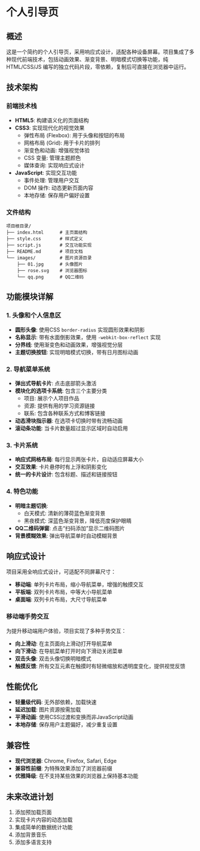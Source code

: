 # 个人引导页

## 概述
这是一个简约的个人引导页，采用响应式设计，适配各种设备屏幕。项目集成了多种现代前端技术，包括动画效果、渐变背景、明暗模式切换等功能，纯 HTML/CSS/JS 编写的独立代码片段，零依赖，复制后可直接在浏览器中运行。

## 技术架构

### 前端技术栈
- **HTML5**: 构建语义化的页面结构
- **CSS3**: 实现现代化的视觉效果
  - 弹性布局 (Flexbox): 用于头像和按钮的布局
  - 网格布局 (Grid): 用于卡片的排列
  - 渐变色和动画: 增强视觉体验
  - CSS 变量: 管理主题颜色
  - 媒体查询: 实现响应式设计
- **JavaScript**: 实现交互功能
  - 事件处理: 管理用户交互
  - DOM 操作: 动态更新页面内容
  - 本地存储: 保存用户偏好设置

### 文件结构
```
项目根目录/
├── index.html      # 主页面结构
├── style.css       # 样式定义
├── script.js       # 交互功能实现
├── README.md       # 项目文档
└── images/         # 图片资源目录
    ├── 01.jpg      # 头像图片
    ├── rose.svg    # 浏览器图标
    └── qq.png      # QQ二维码
```

## 功能模块详解

### 1. 头像和个人信息区
- **圆形头像**: 使用CSS `border-radius` 实现圆形效果和阴影
- **名称显示**: 带有水面倒影效果，使用 `-webkit-box-reflect` 实现
- **分界线**: 使用渐变色和动画效果，增强视觉分层
- **主题切换按钮**: 实现明暗模式切换，带有日月图标动画

### 2. 导航菜单系统
- **弹出式导航卡片**: 点击底部箭头激活
- **模块化的选项卡系统**: 包含三个主要分类
  - 项目: 展示个人项目作品
  - 资源: 提供有用的学习资源链接
  - 联系: 包含各种联系方式和博客链接
- **动态滑块指示器**: 在选项卡切换时带有流畅动画
- **滚动条功能**: 当卡片数量超过显示区域时自动启用

### 3. 卡片系统
- **响应式网格布局**: 每行显示两张卡片，自动适应屏幕大小
- **交互效果**: 卡片悬停时有上浮和阴影变化
- **统一的卡片设计**: 包含标题、描述和链接按钮

### 4. 特色功能
- **明暗主题切换**: 
  - 白天模式: 清新的薄荷蓝色渐变背景
  - 黑夜模式: 深蓝色渐变背景，降低亮度保护眼睛
- **QQ二维码弹窗**: 点击“扫码添加”显示二维码图片
- **背景模糊效果**: 弹出导航菜单时自动模糊背景

## 响应式设计
项目采用全响应式设计，可适配不同屏幕尺寸：
- **移动端**: 单列卡片布局，缩小导航菜单，增强的触摸交互
- **平板端**: 双列卡片布局，中等大小导航菜单
- **桌面端**: 双列卡片布局，大尺寸导航菜单

### 移动端手势交互
为提升移动端用户体验，项目实现了多种手势交互：
- **向上滑动**: 在主页面向上滑动打开导航菜单
- **向下滑动**: 在导航菜单打开时向下滑动关闭菜单
- **双击头像**: 双击头像切换明暗模式
- **触摸反馈**: 所有交互元素在触摸时有轻微缩放和透明度变化，提供视觉反馈

## 性能优化
- **轻量级代码**: 无外部依赖，加载快速
- **延迟加载**: 图片资源按需加载
- **平滑动画**: 使用CSS过渡和变换而非JavaScript动画
- **本地存储**: 保存用户主题偏好，减少重复设置

## 兼容性
- **现代浏览器**: Chrome, Firefox, Safari, Edge
- **兼容性前缀**: 为特殊效果添加了浏览器前缀
- **优雅降级**: 在不支持某些效果的浏览器上保持基本功能

## 未来改进计划
1. 添加预加载页面
2. 实现卡片内容的动态加载
3. 集成简单的数据统计功能
4. 添加背景音乐
5. 添加多语言支持
